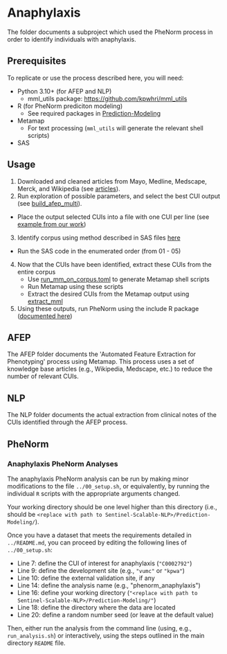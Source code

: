 
# Anaphylaxis

The folder documents a subproject which used the PheNorm process in order to identify individuals with anaphylaxis.

## Prerequisites

To replicate or use the process described here, you will need:

* Python 3.10+ (for AFEP and NLP)
  * mml_utils package: https://github.com/kpwhri/mml_utils
* R (for PheNorm prediciton modeling)
  * See required packages in [Prediction-Modeling](../Prediction-Modeling/Anaphylaxis/README.md)
* Metamap
  * For text processing (`mml_utils` will generate the relevant shell scripts)
* SAS

## Usage

1. Downloaded and cleaned articles from Mayo, Medline, Medscape, Merck, and Wikipedia (see [articles](AFEP/articles)).
2. Run exploration of possible parameters, and select the best CUI output (see [build_afep_multi](AFEP/configs/build_afep_multi.toml)).
  * Place the output selected CUIs into a file with one CUI per line (see [example from our work](NLP/cuis.txt))
3. Identify corpus using method described in SAS files [here](https://github.com/kpwhri/Sentinel-Scalable-NLP/tree/master/High-Sensitivity-Filter/Programs)
  * Run the SAS code in the enumerated order (from 01 - 05)
4. Now that the CUIs have been identified, extract these CUIs from the entire corpus
   * Use [run_mm_on_corpus.toml](NLP/configs/run_mm_on_corpus.toml) to generate Metamap shell scripts
   * Run Metamap using these scripts
   * Extract the desired CUIs from the Metamap output using [extract_mml](NLP/configs/extract_mml.conf)
5. Using these outputs, run PheNorm using the include R package ([documented here](../phenorm_anaphylaxis))

## AFEP 

The AFEP folder documents the 'Automated Feature Extraction for Phenotyping' process using Metamap. This process uses a set of knowledge base articles (e.g., Wikipedia, Medscape, etc.) to reduce the number of relevant CUIs.

## NLP

The NLP folder documents the actual extraction from clinical notes of the CUIs identified through the AFEP process.

## PheNorm

### Anaphylaxis PheNorm Analyses

The anaphylaxis PheNorm analysis can be run by making minor modifications to the file `../00_setup.sh`, or equivalently, by running the individual `R` scripts with the appropriate arguments changed.

Your working directory should be one level higher than this directory (i.e., should be `<replace with path to Sentinel-Scalable-NLP>/Prediction-Modeling/`).

Once you have a dataset that meets the requirements detailed in `../README.md`, you can proceed by editing the following lines of `../00_setup.sh`:
* Line 7: define the CUI of interest for anaphylaxis (`"C0002792"`)
* Line 9: define the development site (e.g., `"vumc"` or `"kpwa"`)
* Line 10: define the external validation site, if any
* Line 14: define the analysis name (e.g., "phenorm_anaphylaxis")
* Line 16: define your working directory (`"<replace with path to Sentinel-Scalable-NLP>/Prediction-Modeling/"`)
* Line 18: define the directory where the data are located
* Line 20: define a random number seed (or leave at the default value)

Then, either run the analysis from the command line (using, e.g., `run_analysis.sh`) or interactively, using the steps outlined in the main directory `README` file.
